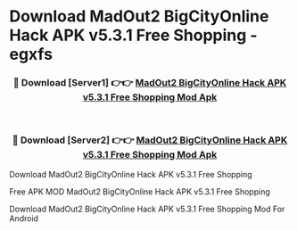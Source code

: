 # Download MadOut2 BigCityOnline Hack APK v5.3.1 Free Shopping - egxfs



<div align="center">
<h3>🔴 Download [Server1] 👉👉 <a href="https://momento.my/?title=MadOut2_BigCityOnline_Hack_APK_v5.3.1_Free_Shopping">MadOut2 BigCityOnline Hack APK v5.3.1 Free Shopping Mod Apk</a></h3><br>

<h3>🔴 Download [Server2] 👉👉 <a href="https://momento.my/?title=MadOut2_BigCityOnline_Hack_APK_v5.3.1_Free_Shopping">MadOut2 BigCityOnline Hack APK v5.3.1 Free Shopping Mod Apk</a></h3>
</div>



Download MadOut2 BigCityOnline Hack APK v5.3.1 Free Shopping 

Free APK MOD MadOut2 BigCityOnline Hack APK v5.3.1 Free Shopping 

Download MadOut2 BigCityOnline Hack APK v5.3.1 Free Shopping Mod For Android
